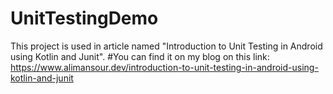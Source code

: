 # UnitTestingDemo
This project is used in article named "Introduction to Unit Testing in Android using Kotlin and Junit". 
#You can find it on my blog on this link: 
https://www.alimansour.dev/introduction-to-unit-testing-in-android-using-kotlin-and-junit
